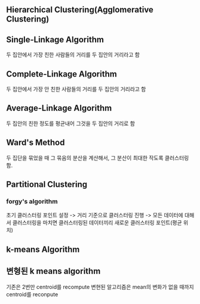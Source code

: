 ## Hierarchical Clustering(Agglomerative Clustering)


## Single-Linkage Algorithm
두 집안에서 가장 친한 사람들의 거리를 두 집안의 거리라고 함


## Complete-Linkage Algorithm
두 집안에서 가장 안 친한 사람들의 거리를 두 집안의 거리라고 함


## Average-Linkage Algorithm
두 집안의 친한 정도를 평균내어 그것을 두 집안의 거리로 함






## Ward's Method
두 집단을 묶었을 때 그 묶음의 분산을 계산해서, 그 분산이 최대한 작도록 클러스터링 함.






## Partitional Clustering
### forgy's algorithm
초기 클러스터링 포인트 설정
-> 거리 기준으로 클러스터링 진행
-> 모든 데이터에 대해서 클러스터링을 마치면 클러스터링된 데이터끼리 새로운 클러스터링 포인트(평균 위치) 

## k-means Algorithm


## 변형된 k means algorithm
기존은 2번만 centroid를 recompute
변현된 알고리즘은 mean의 변화가 없을 때까지 centroid를 reconpute